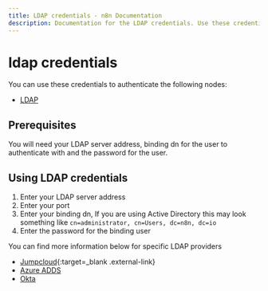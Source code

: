 ```yaml
---
title: LDAP credentials - n8n Documentation
description: Documentation for the LDAP credentials. Use these credentials to authenticate LDAP in n8n, a workflow automation platform.
---
```


# ldap credentials

You can use these credentials to authenticate the following nodes:

* [LDAP](/integrations/builtin/app-nodes/n8n-nodes-base.ldap/)
## Prerequisites

You will need your LDAP server address, binding dn for the user to authenticate with and the password for the user.

## Using LDAP credentials

1. Enter your LDAP server address
2. Enter your port
3. Enter your binding dn, If you are using Active Directory this may look something like `cn=administrator, cn=Users, dc=n8n, dc=io`
4. Enter the password for the binding user

You can find more information below for specific LDAP providers

* [Jumpcloud](https://jumpcloud.com/blog/how-to-connect-your-application-to-ldap){:target=_blank .external-link}
* [Azure ADDS](https://learn.microsoft.com/en-us/azure/active-directory-domain-services/tutorial-configure-ldaps)
* [Okta](https://help.okta.com/en-us/Content/Topics/Directory/LDAP-interface-connection-settings.htm)
